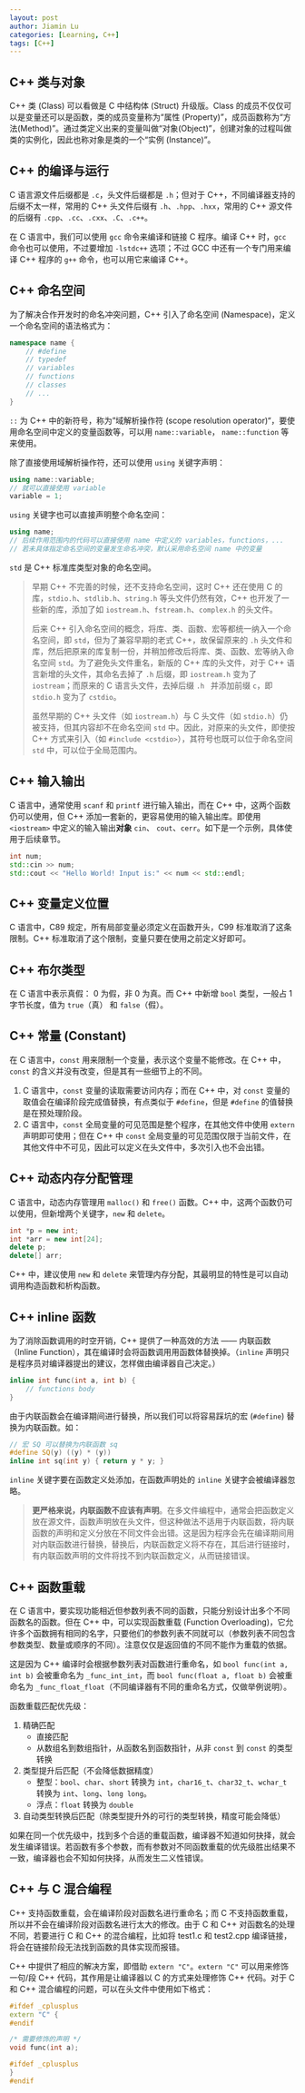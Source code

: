 ```yaml
---
layout: post
author: Jiamin Lu
categories: [Learning, C++]
tags: [C++]
---
```


## C++ 类与对象

C++ 类 (Class) 可以看做是 C 中结构体 (Struct) 升级版。Class 的成员不仅仅可以是变量还可以是函数，类的成员变量称为“属性 (Property)”，成员函数称为“方法(Method)”。通过类定义出来的变量叫做“对象(Object)”，创建对象的过程叫做类的实例化，因此也称对象是类的一个“实例 (Instance)”。

## C++ 的编译与运行

C 语言源文件后缀都是 `.c`，头文件后缀都是 `.h`；但对于 C++，不同编译器支持的后缀不太一样，常用的 C++ 头文件后缀有 `.h`、`.hpp`、`.hxx`，常用的 C++ 源文件的后缀有 `.cpp`、`.cc`、`.cxx`、`.C`、`.c++`。

在 C 语言中，我们可以使用 `gcc` 命令来编译和链接 C 程序。编译 C++ 时，`gcc` 命令也可以使用，不过要增加 `-lstdc++` 选项；不过 GCC 中还有一个专门用来编译 C++ 程序的 `g++` 命令，也可以用它来编译 C++。

## C++ 命名空间

为了解决合作开发时的命名冲突问题，C++ 引入了命名空间 (Namespace)，定义一个命名空间的语法格式为：

```cpp
namespace name {
    // #define
    // typedef
    // variables
    // functions
    // classes
    // ...
}
```

`::` 为 C++ 中的新符号，称为”域解析操作符 (scope resolution operator)“，要使用命名空间中定义的变量函数等，可以用 `name::variable`， `name::function` 等来使用。

除了直接使用域解析操作符，还可以使用 `using` 关键字声明：

```cpp
using name::variable;
// 就可以直接使用 variable
variable = 1;
```

`using` 关键字也可以直接声明整个命名空间：

```cpp
using name; 
// 后续作用范围内的代码可以直接使用 name 中定义的 variables，functions，...
// 若未具体指定命名空间的变量发生命名冲突，默认采用命名空间 name 中的变量
```

`std` 是 C++ 标准库类型对象的命名空间。

> 早期 C++ 不完善的时候，还不支持命名空间，这时 C++ 还在使用 C 的库，`stdio.h`、`stdlib.h`、`string.h` 等头文件仍然有效，C++ 也开发了一些新的库，添加了如 `iostream.h`、`fstream.h`、`complex.h` 的头文件。
>
> 后来 C++ 引入命名空间的概念，将库、类、函数、宏等都统一纳入一个命名空间，即 `std`，但为了兼容早期的老式 C++，故保留原来的 `.h` 头文件和库，然后把原来的库复制一份，并稍加修改后将库、类、函数、宏等纳入命名空间 `std`。为了避免头文件重名，新版的 C++ 库的头文件，对于 C++ 语言新增的头文件，其命名去掉了 `.h` 后缀，即 `iostream.h` 变为了 `iostream`；而原来的 C 语言头文件，去掉后缀 `.h ` 并添加前缀 `c`，即 `stdio.h` 变为了 `cstdio`。
>
> 虽然早期的 C++ 头文件（如 `iostream.h`）与 C 头文件（如 `stdio.h`）仍被支持，但其内容却不在命名空间 `std` 中。因此，对原来的头文件，即使按 C++ 方式来引入（如 `#include <cstdio>`），其符号也既可以位于命名空间 `std` 中，可以位于全局范围内。

## C++ 输入输出

C 语言中，通常使用 `scanf` 和 `printf` 进行输入输出，而在 C++ 中，这两个函数仍可以使用，但 C++ 添加一套新的，更容易使用的输入输出库。即使用 `<iostream>` 中定义的输入输出**对象** `cin`、 `cout`、`cerr`。如下是一个示例，具体使用于后续章节。

```cpp
int num;
std::cin >> num;
std::cout << "Hello World! Input is:" << num << std::endl;
```

## C++ 变量定义位置

C 语言中，C89 规定，所有局部变量必须定义在函数开头，C99 标准取消了这条限制。C++ 标准取消了这个限制，变量只要在使用之前定义好即可。

## C++ 布尔类型

在 C 语言中表示真假： 0 为假，非 0 为真。而 C++ 中新增 `bool` 类型，一般占 1 字节长度，值为 `true`（真） 和 `false`（假）。

## C++ 常量 (Constant)

在 C 语言中，`const` 用来限制一个变量，表示这个变量不能修改。在 C++ 中，`const` 的含义并没有改变，但是其有一些细节上的不同。

1. C 语言中，`const` 变量的读取需要访问内存；而在 C++ 中，对 `const` 变量的取值会在编译阶段完成值替换，有点类似于 `#define`，但是 `#define` 的值替换是在预处理阶段。
2. C 语言中，`const` 全局变量的可见范围是整个程序，在其他文件中使用 `extern` 声明即可使用；但在 C++ 中 `const` 全局变量的可见范围仅限于当前文件，在其他文件中不可见，因此可以定义在头文件中，多次引入也不会出错。

## C++ 动态内存分配管理

C 语言中，动态内存管理用 `malloc()` 和 `free()` 函数。C++ 中，这两个函数仍可以使用，但新增两个关键字，`new` 和 `delete`。

```cpp
int *p = new int;
int *arr = new int[24];
delete p;
delete[] arr;
```

C++ 中，建议使用 `new` 和 `delete` 来管理内存分配，其最明显的特性是可以自动调用构造函数和析构函数。

## C++ inline 函数

为了消除函数调用的时空开销，C++ 提供了一种高效的方法 —— 内联函数（Inline Function），其在编译时会将函数调用用函数体替换掉。（`inline` 声明只是程序员对编译器提出的建议，怎样做由编译器自己决定。）

```cpp
inline int func(int a, int b) {
    // functions body
}
```

由于内联函数会在编译期间进行替换，所以我们可以将容易踩坑的宏 (`#define`) 替换为内联函数。如：

```cpp
// 宏 SQ 可以替换为内联函数 sq
#define SQ(y) ((y) * (y))
inline int sq(int y) { return y * y; }
```

`inline` 关键字要在函数定义处添加，在函数声明处的 `inline` 关键字会被编译器忽略。

> **更严格来说，内联函数不应该有声明**。在多文件编程中，通常会把函数定义放在源文件，函数声明放在头文件，但这种做法不适用于内联函数，将内联函数的声明和定义分放在不同文件会出错。这是因为程序会先在编译期间用对内联函数进行替换，替换后，内联函数定义将不存在，其后进行链接时，有内联函数声明的文件将找不到内联函数定义，从而链接错误。

## C++ 函数重载

在 C 语言中，要实现功能相近但参数列表不同的函数，只能分别设计出多个不同函数名的函数。但在 C++ 中，可以实现函数重载 (Function Overloading)，它允许多个函数拥有相同的名字，只要他们的参数列表不同就可以（参数列表不同包含参数类型、数量或顺序的不同）。注意仅仅是返回值的不同不能作为重载的依据。

这是因为 C++ 编译时会根据参数列表对函数进行重命名，如 `bool func(int a, int b)` 会被重命名为 `_func_int_int`，而 `bool func(float a, float b)` 会被重命名为 `_func_float_float`（不同编译器有不同的重命名方式，仅做举例说明）。

函数重载匹配优先级：

1. 精确匹配
   * 直接匹配
   * 从数组名到数组指针，从函数名到函数指针，从非 `const` 到 `const` 的类型转换
2. 类型提升后匹配（不会降低数据精度）
   * 整型：`bool`、`char`、`short` 转换为 `int`，`char16_t`、`char32_t`、`wchar_t` 转换为 `int`、`long`、`long long`。
   * 浮点：`float` 转换为 `double`
3. 自动类型转换后匹配（除类型提升外的可行的类型转换，精度可能会降低）

如果在同一个优先级中，找到多个合适的重载函数，编译器不知道如何抉择，就会发生编译错误。若函数有多个参数，而有参数对不同函数重载的优先级胜出结果不一致，编译器也会不知如何抉择，从而发生二义性错误。

## C++ 与 C 混合编程

C++ 支持函数重载，会在编译阶段对函数名进行重命名；而 C 不支持函数重载，所以并不会在编译阶段对函数名进行太大的修改。由于 C 和 C++ 对函数名的处理不同，若要进行 C 和 C++ 的混合编程，比如将 test1.c 和 test2.cpp 编译链接，将会在链接阶段无法找到函数的具体实现而报错。

C++ 中提供了相应的解决方案，即借助 `extern "C"`。`extern "C"` 可以用来修饰一句/段 C++ 代码，其作用是让编译器以 C 的方式来处理修饰 C++ 代码。对于 C 和 C++ 混合编程的问题，可以在头文件中使用如下格式：

```cpp
#ifdef _cplusplus
extern "C" {
#endif

/* 需要修饰的声明 */
void func(int a);

#ifdef _cplusplus
}
#endif
```